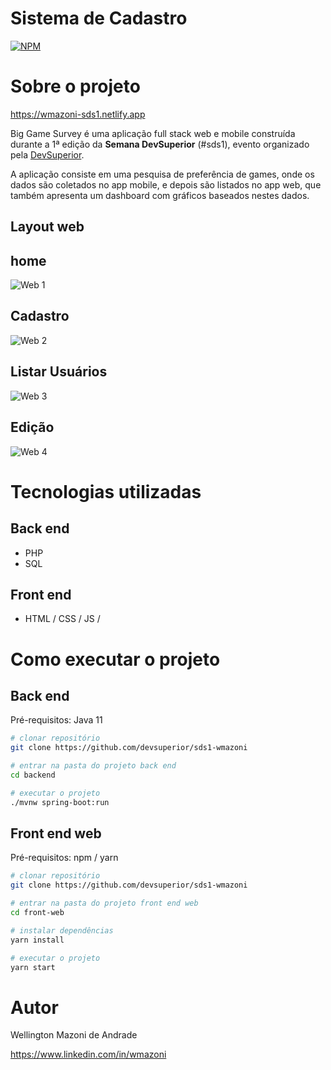 # Sistema de Cadastro 
[![NPM](https://img.shields.io/npm/l/react)](https://github.com/devsuperior/sds1-wmazoni/blob/master/LICENSE) 

# Sobre o projeto

https://wmazoni-sds1.netlify.app

Big Game Survey é uma aplicação full stack web e mobile construída durante a 1ª edição da **Semana DevSuperior** (#sds1), evento organizado pela [DevSuperior](https://devsuperior.com "Site da DevSuperior").

A aplicação consiste em uma pesquisa de preferência de games, onde os dados são coletados no app mobile, e depois são listados no app web, que também apresenta um dashboard com gráficos baseados nestes dados.

## Layout web

## home
![Web 1](https://github.com/Geremias-coder/assets/blob/main/Layout_cadastro_usuario/web-1.png)

## Cadastro
![Web 2](https://github.com/Geremias-coder/assets/blob/main/Layout_cadastro_usuario/web-2.png)

## Listar Usuários
![Web 3](https://github.com/Geremias-coder/assets/blob/main/Layout_cadastro_usuario/web-3.png)

## Edição
![Web 4](https://github.com/Geremias-coder/assets/blob/main/Layout_cadastro_usuario/web-4.png)

# Tecnologias utilizadas
## Back end
- PHP
- SQL
## Front end
- HTML / CSS / JS / 

# Como executar o projeto

## Back end
Pré-requisitos: Java 11

```bash
# clonar repositório
git clone https://github.com/devsuperior/sds1-wmazoni

# entrar na pasta do projeto back end
cd backend

# executar o projeto
./mvnw spring-boot:run
```

## Front end web
Pré-requisitos: npm / yarn

```bash
# clonar repositório
git clone https://github.com/devsuperior/sds1-wmazoni

# entrar na pasta do projeto front end web
cd front-web

# instalar dependências
yarn install

# executar o projeto
yarn start
```

# Autor

Wellington Mazoni de Andrade

https://www.linkedin.com/in/wmazoni

